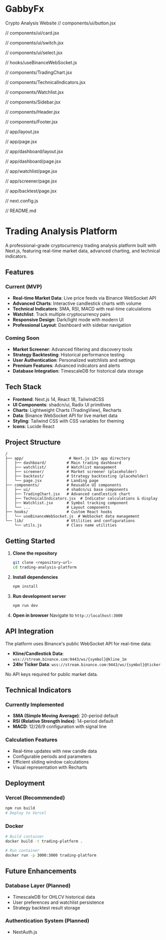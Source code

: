# GabbyFx
Crypto Analysis Website
// components/ui/button.jsx

// components/ui/card.jsx

// components/ui/switch.jsx

// components/ui/select.jsx

// hooks/useBinanceWebSocket.js

// components/TradingChart.jsx

// components/TechnicalIndicators.jsx

// components/Watchlist.jsx

// components/Sidebar.jsx

// components/Header.jsx

// components/Footer.jsx

// app/layout.jsx

// app/page.jsx

// app/dashboard/layout.jsx

// app/dashboard/page.jsx

// app/watchlist/page.jsx

// app/screener/page.jsx

// app/backtest/page.jsx

// next.config.js

// README.md

# Trading Analysis Platform

A professional-grade cryptocurrency trading analysis platform built with Next.js, featuring real-time market data, advanced charting, and technical indicators.

## Features

### Current (MVP)

- **Real-time Market Data**: Live price feeds via Binance WebSocket API
- **Advanced Charts**: Interactive candlestick charts with volume
- **Technical Indicators**: SMA, RSI, MACD with real-time calculations
- **Watchlist**: Track multiple cryptocurrency pairs
- **Responsive Design**: Dark/light mode with modern UI
- **Professional Layout**: Dashboard with sidebar navigation

### Coming Soon

- **Market Screener**: Advanced filtering and discovery tools
- **Strategy Backtesting**: Historical performance testing
- **User Authentication**: Personalized watchlists and settings
- **Premium Features**: Advanced indicators and alerts
- **Database Integration**: TimescaleDB for historical data storage

## Tech Stack

- **Frontend**: Next.js 14, React 18, TailwindCSS
- **UI Components**: shadcn/ui, Radix UI primitives
- **Charts**: Lightweight Charts (TradingView), Recharts
- **Data**: Binance WebSocket API for live market data
- **Styling**: Tailwind CSS with CSS variables for theming
- **Icons**: Lucide React

## Project Structure

```
/
├── app/                    # Next.js 13+ app directory
│   ├── dashboard/         # Main trading dashboard
│   ├── watchlist/         # Watchlist management
│   ├── screener/          # Market screener (placeholder)
│   ├── backtest/          # Strategy backtesting (placeholder)
│   └── page.jsx           # Landing page
├── components/            # Reusable UI components
│   ├── ui/                # shadcn/ui base components
│   ├── TradingChart.jsx   # Advanced candlestick chart
│   ├── TechnicalIndicators.jsx  # Indicator calculations & display
│   ├── Watchlist.jsx      # Symbol tracking component
│   └── ...                # Layout components
├── hooks/                 # Custom React hooks
│   └── useBinanceWebSocket.js  # WebSocket data management
└── lib/                   # Utilities and configurations
    └── utils.js           # Class name utilities
```

## Getting Started

1. **Clone the repository**

   ```bash
   git clone <repository-url>
   cd trading-analysis-platform
   ```

2. **Install dependencies**

   ```bash
   npm install
   ```

3. **Run development server**

   ```bash
   npm run dev
   ```

4. **Open in browser**
   Navigate to `http://localhost:3000`

## API Integration

The platform uses Binance's public WebSocket API for real-time data:

- **Kline/Candlestick Data**: `wss://stream.binance.com:9443/ws/{symbol}@kline_1m`
- **24hr Ticker Data**: `wss://stream.binance.com:9443/ws/{symbol}@ticker`

No API keys required for public market data.

## Technical Indicators

### Currently Implemented

- **SMA (Simple Moving Average)**: 20-period default
- **RSI (Relative Strength Index)**: 14-period default
- **MACD**: 12/26/9 configuration with signal line

### Calculation Features

- Real-time updates with new candle data
- Configurable periods and parameters
- Efficient sliding window calculations
- Visual representation with Recharts

## Deployment

### Vercel (Recommended)

```bash
npm run build
# Deploy to Vercel
```

### Docker

```bash
# Build container
docker build -t trading-platform .

# Run container
docker run -p 3000:3000 trading-platform
```

## Future Enhancements

### Database Layer (Planned)

- TimescaleDB for OHLCV historical data
- User preferences and watchlist persistence
- Strategy backtest result storage

### Authentication System (Planned)

- NextAuth.js
